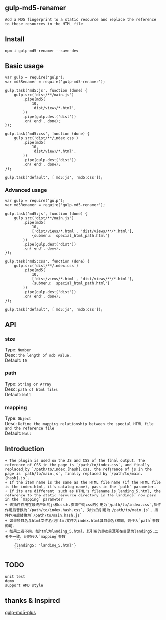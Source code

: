 ## gulp-md5-renamer
    Add a MD5 fingerprint to a static resource and replace the reference to these resources in the HTML file

## Install

```
npm i gulp-md5-renamer --save-dev
```

## Basic usage

```
var gulp = require('gulp');
var md5Renamer = require('gulp-md5-renamer');

gulp.task('md5:js', function (done) {
    gulp.src('dist/**/main.js')
        .pipe(md5(
            10,
            'dist/views/*.html',
        ))
        .pipe(gulp.dest('dist'))
        .on('end', done);
});

gulp.task('md5:css', function (done) {
    gulp.src('dist/**/index.css')
        .pipe(md5(
            10,
            'dist/views/*.html',
        ))
        .pipe(gulp.dest('dist'))
        .on('end', done);
});

gulp.task('default', ['md5:js', 'md5:css']);
```

### Advanced usage

```
var gulp = require('gulp');
var md5Renamer = require('gulp-md5-renamer');

gulp.task('md5:js', function (done) {
    gulp.src('dist/**/main.js')
        .pipe(md5(
            10,
            ['dist/views/*.html', 'dist/views/**/*.html'],
            {submenu: 'special_html_path.html'}
        ))
        .pipe(gulp.dest('dist'))
        .on('end', done);
});

gulp.task('md5:css', function (done) {
    gulp.src('dist/**/index.css')
        .pipe(md5(
            10,
            ['dist/views/*.html', 'dist/views/**/*.html'],
            {submenu: 'special_html_path.html'}
        ))
        .pipe(gulp.dest('dist'))
        .on('end', done);
});

gulp.task('default', ['md5:js', 'md5:css']);
```

## API

### size

Type: `Number`  
Desc: `the length of md5 value.`  
Default: `10`

### path

Type: `String or Array`  
Desc: `path of html files`  
Default: `Null`

### mapping

Type: `Object`  
Desc: `Define the mapping relationship between the special HTML file and the reference file`  
Default: `Null`

## Introduction
    + The plugin is used on the JS and CSS of the final output. The reference of CSS in the page is `/path/to/index.css`, and finally replaced by `/path/to/index.[hash].css. the reference of js in the page is `path/to/main.js`, finally replaced by `/path/to/main.[hash].js`.
    + If the item name is the same as the HTML file name (if the HTML file is the index.html, it's catalog name), pass in the `path` parameter.
    + If its are different, such as HTML's filename is landing_5.html, the reference to the static resource directory is the landing5. now pass in the `mapping` parameter
    + 该插件作用在最终产出的js和css上.页面中对css的引用为`/path/to/index.css`,插件作用后替换为`/path/to/index.hash.css`, 对js的引用为`/path/to/main.js`, 插件作用后替换为`/path/to/main.hash.js`
    + 如果项目名与html文件名(若html文件为index.html其目录名)相同，则传入`path`参数即可.
    + 如果二者不同，如html为landing_5.html，其引用的静态资源所在目录为landing5.二者不一致，此时传入`mapping`参数
        ```
        {landing5: 'landing_5.html'}
        ```

## TODO
    unit test
    demo
    support AMD style

## thanks & Inspired

[gulp-md5-plus](https://www.npmjs.com/package/gulp-md5-plus)
